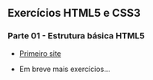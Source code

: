 

## Exercícios HTML5 e CSS3
### Parte 01 - Estrutura básica HTML5
* <a href="https://rafasfrancah.github.io/HTML-CSS/exercicios/ex001" target="_blank">Primeiro site</a> 

* Em breve mais exercícios...




